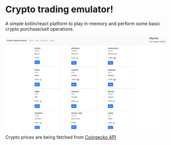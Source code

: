 # Crypto trading emulator!

A simple kotlin/react platform to play in-memory and perform some basic crypto purchase/sell operations.


![alt text](crypto_trading_emulator.png)

Crypto prices are being fetched from [Coingecko API](<https://www.coingecko.com/en/api>)


